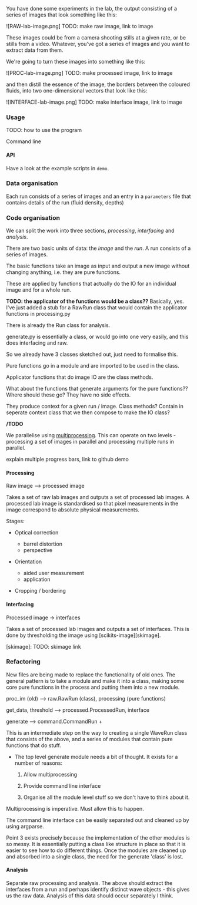 You have done some experiments in the lab, the output consisting of
a series of images that look something like this:

![RAW-lab-image.png] TODO: make raw image, link to image

These images could be from a camera shooting stills at a given rate,
or be stills from a video. Whatever, you've got a series of images
and you want to extract data from them.

We're going to turn these images into something like this:

![PROC-lab-image.png] TODO: make processed image, link to image

and then distill the essence of the image, the borders between the
coloured fluids, into two one-dimensional vectors that look like
this:

![INTERFACE-lab-image.png] TODO: make interface image, link to image

### Usage ###

TODO: how to use the program

Command line

#### API

Have a look at the example scripts in `demo`.

### Data organisation ###

Each run consists of a series of images and an entry in a
`parameters` file that contains details of the run (fluid density,
depths)

### Code organisation ###

We can split the work into three sections, *processing*,
*interfacing* and *analysis*. 

There are two basic units of data: the *image* and the *run*.
A run consists of a series of images.

The basic functions take an image as input and output a new image
without changing anything, i.e. they are pure functions.

These are applied by functions that actually do the IO for an
individual image and for a whole run.

**TODO: the applicator of the functions would be a class??**
Basically, yes. I've just added a stub for a RawRun class that would
contain the applicator functions in processing.py

There is already the Run class for analysis.

generate.py is essentially a class, or would go into one very
easily, and this does interfacing and raw.

So we already have 3 classes sketched out, just need to formalise
this.

Pure functions go in a module and are imported to be used in the
class.

Applicator functions that do image IO are the class methods.

What about the functions that generate arguments for the pure
functions?? Where should these go? They have no side effects.

They produce context for a given run / image. Class methods? 
Contain in seperate context class that we then compose to make the
IO class?

**/TODO**

We parallelise using [multiprocessing][]. This can operate on two
levels - processing a set of images in parallel and processing
multiple runs in parallel.

[multiprocessing]: http://docs.python.org/2/library/multiprocessing.html

explain multiple progress bars, link to github demo

#### Processing ####

Raw image --> processed image

Takes a set of raw lab images and outputs a set of processed lab
images. A processed lab image is standardised so that pixel
measurements in the image correspond to absolute physical
measurements.

Stages:

- Optical correction
    - barrel distortion
    - perspective

- Orientation
    - aided user measurement
    - application

- Cropping / bordering


#### Interfacing ####

Processed image -> interfaces
    
Takes a set of processed lab images and outputs a set of interfaces.
This is done by thresholding the image using
[scikits-image][skimage].

[skimage]: TODO: skimage link


### Refactoring ###

New files are being made to replace the functionality of old ones.
The general pattern is to take a module and make it into a class,
making some core pure functions in the process and putting them
into a new module.

proc\_im (old) --> raw.RawRun (class), processing (pure functions)

get\_data, threshold --> processed.ProcessedRun, interface

generate --> command.CommandRun +

This is an intermediate step on the way to creating a single WaveRun
class that consists of the above, and a series of modules that
contain pure functions that do stuff.

+ The top level generate module needs a bit of thought. It exists
  for a number of reasons:

    1) Allow multiprocessing

    2) Provide command line interface

    3) Organise all the module level stuff so we don't have to
       think about it.

Multiprocessing is imperative. Must allow this to happen.

The command line interface can be easily separated out and cleaned
up by using argparse.

Point 3 exists precisely because the implementation of the other
modules is so messy. It is essentially putting a class like
structure in place so that it is easier to see how to do different
things. Once the modules are cleaned up and absorbed into a single
class, the need for the generate 'class' is lost.


#### Analysis ####

Separate raw processing and analysis. The above should extract the
interfaces from a run and perhaps identify distinct wave objects -
this gives us the raw data. Analysis of this data should occur
separately I think.
